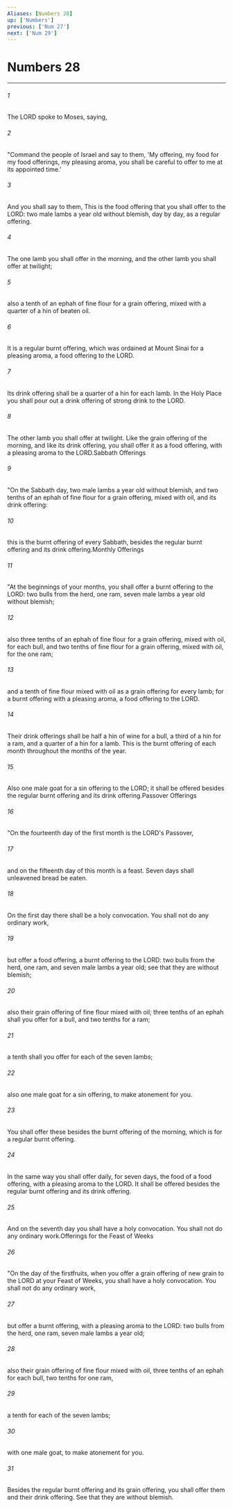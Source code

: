 ```yaml
---
Aliases: [Numbers 28]
up: ['Numbers']
previous: ['Num 27']
next: ['Num 29']
---
```

# Numbers 28
***



###### 1 
The LORD spoke to Moses, saying, 

###### 2 
"Command the people of Israel and say to them, 'My offering, my food for my food offerings, my pleasing aroma, you shall be careful to offer to me at its appointed time.' 

###### 3 
And you shall say to them, This is the food offering that you shall offer to the LORD: two male lambs a year old without blemish, day by day, as a regular offering. 

###### 4 
The one lamb you shall offer in the morning, and the other lamb you shall offer at twilight; 

###### 5 
also a tenth of an ephah of fine flour for a grain offering, mixed with a quarter of a hin of beaten oil. 

###### 6 
It is a regular burnt offering, which was ordained at Mount Sinai for a pleasing aroma, a food offering to the LORD. 

###### 7 
Its drink offering shall be a quarter of a hin for each lamb. In the Holy Place you shall pour out a drink offering of strong drink to the LORD. 

###### 8 
The other lamb you shall offer at twilight. Like the grain offering of the morning, and like its drink offering, you shall offer it as a food offering, with a pleasing aroma to the LORD.Sabbath Offerings 

###### 9 
"On the Sabbath day, two male lambs a year old without blemish, and two tenths of an ephah of fine flour for a grain offering, mixed with oil, and its drink offering: 

###### 10 
this is the burnt offering of every Sabbath, besides the regular burnt offering and its drink offering.Monthly Offerings 

###### 11 
"At the beginnings of your months, you shall offer a burnt offering to the LORD: two bulls from the herd, one ram, seven male lambs a year old without blemish; 

###### 12 
also three tenths of an ephah of fine flour for a grain offering, mixed with oil, for each bull, and two tenths of fine flour for a grain offering, mixed with oil, for the one ram; 

###### 13 
and a tenth of fine flour mixed with oil as a grain offering for every lamb; for a burnt offering with a pleasing aroma, a food offering to the LORD. 

###### 14 
Their drink offerings shall be half a hin of wine for a bull, a third of a hin for a ram, and a quarter of a hin for a lamb. This is the burnt offering of each month throughout the months of the year. 

###### 15 
Also one male goat for a sin offering to the LORD; it shall be offered besides the regular burnt offering and its drink offering.Passover Offerings 

###### 16 
"On the fourteenth day of the first month is the LORD's Passover, 

###### 17 
and on the fifteenth day of this month is a feast. Seven days shall unleavened bread be eaten. 

###### 18 
On the first day there shall be a holy convocation. You shall not do any ordinary work, 

###### 19 
but offer a food offering, a burnt offering to the LORD: two bulls from the herd, one ram, and seven male lambs a year old; see that they are without blemish; 

###### 20 
also their grain offering of fine flour mixed with oil; three tenths of an ephah shall you offer for a bull, and two tenths for a ram; 

###### 21 
a tenth shall you offer for each of the seven lambs; 

###### 22 
also one male goat for a sin offering, to make atonement for you. 

###### 23 
You shall offer these besides the burnt offering of the morning, which is for a regular burnt offering. 

###### 24 
In the same way you shall offer daily, for seven days, the food of a food offering, with a pleasing aroma to the LORD. It shall be offered besides the regular burnt offering and its drink offering. 

###### 25 
And on the seventh day you shall have a holy convocation. You shall not do any ordinary work.Offerings for the Feast of Weeks 

###### 26 
"On the day of the firstfruits, when you offer a grain offering of new grain to the LORD at your Feast of Weeks, you shall have a holy convocation. You shall not do any ordinary work, 

###### 27 
but offer a burnt offering, with a pleasing aroma to the LORD: two bulls from the herd, one ram, seven male lambs a year old; 

###### 28 
also their grain offering of fine flour mixed with oil, three tenths of an ephah for each bull, two tenths for one ram, 

###### 29 
a tenth for each of the seven lambs; 

###### 30 
with one male goat, to make atonement for you. 

###### 31 
Besides the regular burnt offering and its grain offering, you shall offer them and their drink offering. See that they are without blemish.
